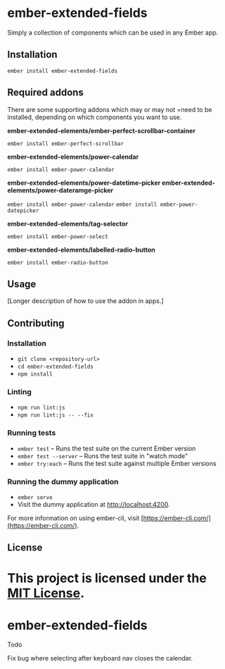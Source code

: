 ember-extended-fields
==============================================================================

Simply a collection of components which can be used in any Ember app.

Installation
------------------------------------------------------------------------------

```
ember install ember-extended-fields
```

## Required addons

There are some supporting addons which may or may not =need to be installed, depending on which components you want to use.

**ember-extended-elements/ember-perfect-scrollbar-container**
 
`ember install ember-perfect-scrollbar`

**ember-extended-elements/power-calendar**

`ember install ember-power-calendar`

**ember-extended-elements/power-datetime-picker
ember-extended-elements/power-dateramge-picker**

`ember install ember-power-calendar`
`ember install ember-power-datepicker`

**ember-extended-elements/tag-selector**

`ember install ember-power-select`

**ember-extended-elements/labelled-radio-button**

`ember install ember-radio-button`




Usage
------------------------------------------------------------------------------

[Longer description of how to use the addon in apps.]


Contributing
------------------------------------------------------------------------------

### Installation

* `git clone <repository-url>`
* `cd ember-extended-fields`
* `npm install`

### Linting

* `npm run lint:js`
* `npm run lint:js -- --fix`

### Running tests

* `ember test` – Runs the test suite on the current Ember version
* `ember test --server` – Runs the test suite in "watch mode"
* `ember try:each` – Runs the test suite against multiple Ember versions

### Running the dummy application

* `ember serve`
* Visit the dummy application at [http://localhost:4200](http://localhost:4200).

For more information on using ember-cli, visit [https://ember-cli.com/](https://ember-cli.com/).

License
------------------------------------------------------------------------------

This project is licensed under the [MIT License](LICENSE.md).
=======
# ember-extended-fields

Todo

Fix bug where selecting after keyboard nav closes the calendar.
